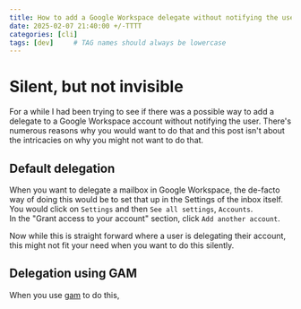 ```yaml
---
title: How to add a Google Workspace delegate without notifying the user
date: 2025-02-07 21:40:00 +/-TTTT
categories: [cli]
tags: [dev]     # TAG names should always be lowercase
---
```


# Silent, but not invisible 

For a while I had been trying to see if there was a possible way to add a delegate to a Google Workspace account without notifying the user. There's numerous reasons why you would want to do that and this post isn't about the intricacies on why you might not want to do that. 

## Default delegation

When you want to delegate a mailbox in Google Workspace, the de-facto way of doing this would be to set that up in the Settings of the inbox itself. You would click on `Settings` and then `See all settings`, `Accounts`.\
In the "Grant access to your account" section, click `Add another account`.

Now while this is straight forward where a user is delegating their account, this might not fit your need when you want to do this silently. 

## Delegation using GAM

When you use [gam](https://github.com/taers232c/GAMADV-XTD3) to do this, 